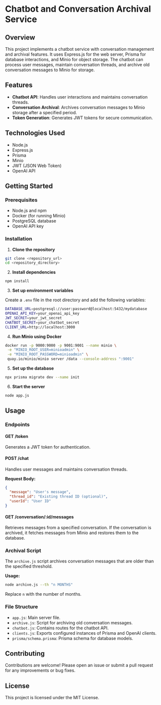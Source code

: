 # Chatbot and Conversation Archival Service

## Overview

This project implements a chatbot service with conversation management and archival features. It uses Express.js for the web server, Prisma for database interactions, and Minio for object storage. The chatbot can process user messages, maintain conversation threads, and archive old conversation messages to Minio for storage.

## Features

- **Chatbot API**: Handles user interactions and maintains conversation threads.
- **Conversation Archival**: Archives conversation messages to Minio storage after a specified period.
- **Token Generation**: Generates JWT tokens for secure communication.

## Technologies Used

- Node.js
- Express.js
- Prisma
- Minio
- JWT (JSON Web Token)
- OpenAI API

## Getting Started

### Prerequisites

- Node.js and npm
- Docker (for running Minio)
- PostgreSQL database
- OpenAI API key

### Installation

1. **Clone the repository**

```sh
git clone <repository_url>
cd <repository_directory>
```

2. **Install dependencies**

```sh
npm install
```

3. **Set up environment variables**

Create a `.env` file in the root directory and add the following variables:

```sh
DATABASE_URL=postgresql://user:password@localhost:5432/mydatabase
OPENAI_API_KEY=your_openai_api_key
JWT_SECRET=your_jwt_secret
CHATBOT_SECRET=your_chatbot_secret
CLIENT_URL=http://localhost:3000
```

4. **Run Minio using Docker**

```sh
docker run -p 9000:9000 -p 9001:9001 --name minio \
 -e "MINIO_ROOT_USER=minioadmin" \
 -e "MINIO_ROOT_PASSWORD=minioadmin" \
 quay.io/minio/minio server /data --console-address ":9001"
```

5. **Set up the database**

```sh
npx prisma migrate dev --name init
```

6. **Start the server**

```sh
node app.js
```

## Usage

### Endpoints

#### GET /token

Generates a JWT token for authentication.

#### POST /chat

Handles user messages and maintains conversation threads.

**Request Body:**

```json
{
  "message": "User's message",
  "thread_id": "Existing thread ID (optional)",
  "userId": "User ID"
}
```

#### GET /conversation/:id/messages

Retrieves messages from a specified conversation. If the conversation is archived, it fetches messages from Minio and restores them to the database.

### Archival Script

The `archive.js` script archives conversation messages that are older than the specified threshold.

**Usage:**

```sh
node archive.js --th "n MONTHS"
```

Replace `n` with the number of months.

### File Structure

- `app.js`: Main server file.
- `archive.js`: Script for archiving old conversation messages.
- `chatbot.js`: Contains routes for the chatbot API.
- `clients.js`: Exports configured instances of Prisma and OpenAI clients.
- `prisma/schema.prisma`: Prisma schema for database models.

## Contributing

Contributions are welcome! Please open an issue or submit a pull request for any improvements or bug fixes.

## License

This project is licensed under the MIT License.
